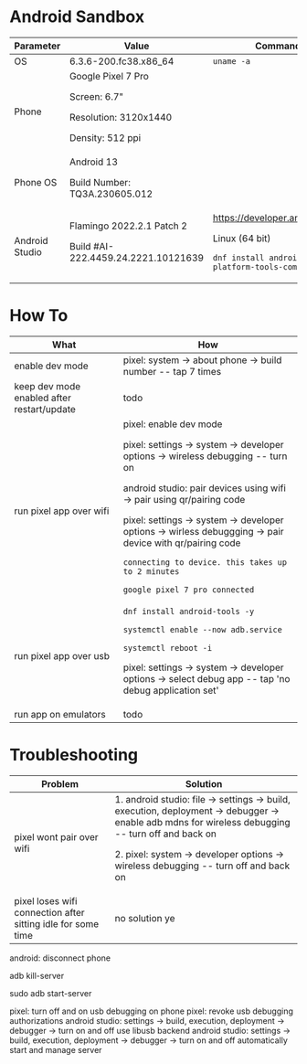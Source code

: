 # Android Sandbox

Parameter | Value | Command
--- | --- | ---
OS | 6.3.6-200.fc38.x86_64 | ``uname -a``
Phone | Google Pixel 7 Pro<p>Screen: 6.7"<p>Resolution: 3120x1440<p>Density: 512 ppi| 
Phone OS | Android 13<p>Build Number: TQ3A.230605.012
Android Studio | Flamingo 2022.2.1 Patch 2 <p> Build #AI-222.4459.24.2221.10121639| https://developer.android.com <p> Linux (64 bit)<p> ``dnf install android-sdk-platform-tools-common``

# How To
What | How
--- | ---
enable dev mode | pixel: system -> about phone -> build number -- tap 7 times
keep dev mode enabled after restart/update | todo
run pixel app over wifi | pixel: enable dev mode <p>pixel: settings -> system -> developer options -> wireless debugging -- turn on<p>android studio: pair devices using wifi -> pair using qr/pairing code<p>pixel: settings -> system -> developer options -> wirless debuggging -> pair device with qr/pairing code<p>``connecting to device. this takes up to 2 minutes``<p>``google pixel 7 pro connected``
run pixel app over usb  | ``dnf install android-tools -y``<p>``systemctl enable --now adb.service``<p>``systemctl reboot -i``<p>pixel: settings -> system -> developer options -> select debug app -- tap 'no debug application set'
run app on emulators | todo

# Troubleshooting
Problem | Solution
--- | ---
pixel wont pair over wifi | 1. android studio: file -> settings -> build, execution, deployment -> debugger -> enable adb mdns for wireless debugging -- turn off and back on <p>2. pixel: system -> developer options -> wireless debugging -- turn off and back on
pixel loses wifi connection after sitting idle for some time | no solution ye

android: disconnect phone<p>
adb kill-server<p>
sudo adb start-server<p>
pixel: turn off and on usb debugging on phone
pixel: revoke usb debugging authorizations
android studio: settings -> build, execution, deployment -> debugger -> turn on and off use libusb backend
android studio: settings -> build, execution, deployment -> debugger -> turn on and off automatically start and manage server


